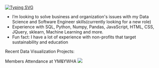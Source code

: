 [![Typing SVG](https://readme-typing-svg.demolab.com?font=Fira+Code&size=19&duration=4999&pause=1000&color=2C8DF7&width=435&lines=Hello+I'm+Laura)](https://git.io/typing-svg)

- I’m looking to solve business and organization's issues with my Data Science and Software Engineer skills(currently looking for a new role)
- Experience with SQL, Python, Numpy, Pandas, JavaScript, HTML, CSS, JQuery, sklearn, Machine Learning and more.
- Fun fact: I have a lot of experience with non-profits that target sustainability and education

Recent Data Visualization Projects:

Members Attendance at YM&YWHA 
![](https://raw.githubusercontent.com/NevesLaura-NP/NevesLaura-NP/main/Attendance(2).png)
